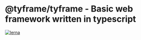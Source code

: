 # @tyframe/tyframe - Basic web framework written in typescript

[![lerna](https://img.shields.io/badge/maintained%20with-lerna-cc00ff.svg)](https://lerna.js.org/)
